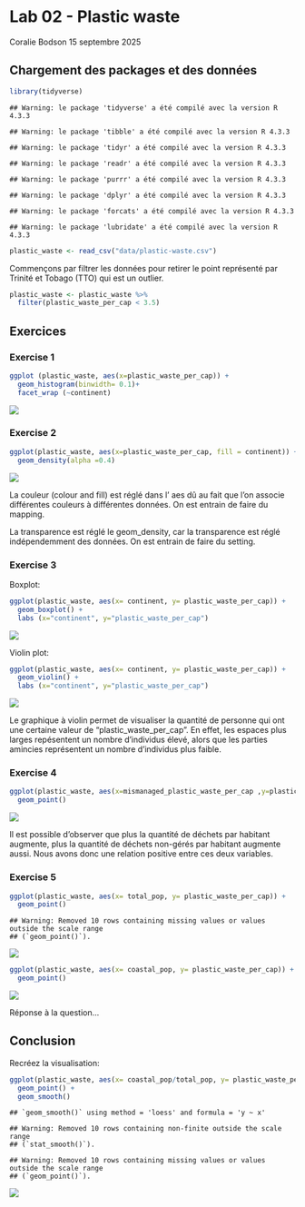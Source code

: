 Lab 02 - Plastic waste
================
Coralie Bodson
15 septembre 2025

## Chargement des packages et des données

``` r
library(tidyverse) 
```

    ## Warning: le package 'tidyverse' a été compilé avec la version R 4.3.3

    ## Warning: le package 'tibble' a été compilé avec la version R 4.3.3

    ## Warning: le package 'tidyr' a été compilé avec la version R 4.3.3

    ## Warning: le package 'readr' a été compilé avec la version R 4.3.3

    ## Warning: le package 'purrr' a été compilé avec la version R 4.3.3

    ## Warning: le package 'dplyr' a été compilé avec la version R 4.3.3

    ## Warning: le package 'forcats' a été compilé avec la version R 4.3.3

    ## Warning: le package 'lubridate' a été compilé avec la version R 4.3.3

``` r
plastic_waste <- read_csv("data/plastic-waste.csv")
```

Commençons par filtrer les données pour retirer le point représenté par
Trinité et Tobago (TTO) qui est un outlier.

``` r
plastic_waste <- plastic_waste %>%
  filter(plastic_waste_per_cap < 3.5)
```

## Exercices

### Exercise 1

``` r
ggplot (plastic_waste, aes(x=plastic_waste_per_cap)) +
  geom_histogram(binwidth= 0.1)+
  facet_wrap (~continent)
```

![](lab-02_files/figure-gfm/plastic-waste-continent-1.png)<!-- -->

### Exercise 2

``` r
ggplot(plastic_waste, aes(x=plastic_waste_per_cap, fill = continent)) +
  geom_density(alpha =0.4) 
```

![](lab-02_files/figure-gfm/plastic-waste-density-1.png)<!-- -->

La couleur (colour and fill) est réglé dans l’ aes dû au fait que l’on
associe différentes couleurs à différentes données. On est entrain de
faire du mapping.

La transparence est réglé le geom_density, car la transparence est réglé
indépendemment des données. On est entrain de faire du setting.

### Exercise 3

Boxplot:

``` r
ggplot(plastic_waste, aes(x= continent, y= plastic_waste_per_cap)) +
  geom_boxplot() +
  labs (x="continent", y="plastic_waste_per_cap")
```

![](lab-02_files/figure-gfm/plastic-waste-boxplot-1.png)<!-- -->

Violin plot:

``` r
ggplot(plastic_waste, aes(x= continent, y= plastic_waste_per_cap)) +
  geom_violin() +
  labs (x="continent", y="plastic_waste_per_cap")
```

![](lab-02_files/figure-gfm/plastic-waste-violin-1.png)<!-- -->

Le graphique à violin permet de visualiser la quantité de personne qui
ont une certaine valeur de “plastic_waste_per_cap”. En effet, les
espaces plus larges repésentent un nombre d’individus élevé, alors que
les parties amincies représentent un nombre d’individus plus faible.

### Exercise 4

``` r
ggplot(plastic_waste, aes(x=mismanaged_plastic_waste_per_cap ,y=plastic_waste_per_cap,colour = continent)) +
  geom_point()
```

![](lab-02_files/figure-gfm/plastic-waste-mismanaged-1.png)<!-- -->

Il est possible d’observer que plus la quantité de déchets par habitant
augmente, plus la quantité de déchets non-gérés par habitant augmente
aussi. Nous avons donc une relation positive entre ces deux variables.

### Exercise 5

``` r
ggplot(plastic_waste, aes(x= total_pop, y= plastic_waste_per_cap)) +
  geom_point()
```

    ## Warning: Removed 10 rows containing missing values or values outside the scale range
    ## (`geom_point()`).

![](lab-02_files/figure-gfm/plastic-waste-population-total-1.png)<!-- -->

``` r
ggplot(plastic_waste, aes(x= coastal_pop, y= plastic_waste_per_cap)) +
  geom_point()
```

![](lab-02_files/figure-gfm/plastic-waste-population-coastal-1.png)<!-- -->

Réponse à la question…

## Conclusion

Recréez la visualisation:

``` r
ggplot(plastic_waste, aes(x= coastal_pop/total_pop, y= plastic_waste_per_cap, colour = continent)) +
  geom_point() +
  geom_smooth()
```

    ## `geom_smooth()` using method = 'loess' and formula = 'y ~ x'

    ## Warning: Removed 10 rows containing non-finite outside the scale range
    ## (`stat_smooth()`).

    ## Warning: Removed 10 rows containing missing values or values outside the scale range
    ## (`geom_point()`).

![](lab-02_files/figure-gfm/recreate-viz-1.png)<!-- -->
